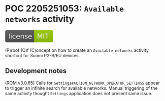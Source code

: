 # POC 2205251053: `Available networks` activity

<img src="SHIELD.svg"/><br/>

(P)roof (O)f (C)oncept on how to create an `Available networks` activity
shortcut for Sunmi P2-B/EU devices.  

## Development notes

(ROM v3.0.65) Calls for `Settings#ACTION_NETWORK_OPERATOR_SETTINGS` appear to
trigger an infinite search for available networks. Manual triggering of the same
activity thought `Settings` application does not present same issue.  
